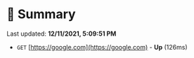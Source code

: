 # 📖 Summary
Last updated: **12/11/2021, 5:09:51 PM**

- `GET` [https://google.com](https://google.com) - **Up** (126ms)
